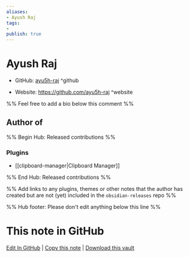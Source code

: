 ```yaml
---
aliases:
- Ayush Raj
tags:
- 
publish: true
---
```


# Ayush Raj

- GitHub: [ayu5h-raj](https://github.com/ayu5h-raj/) ^github
<!-- - Discord: `@` ^discord-->
- Website: <https://github.com/ayu5h-raj> ^website
<!-- - [[Publish sites|Publish site]]: <https://> ^publish-->

%% Feel free to add a bio below this comment %%


## Author of

%% Begin Hub: Released contributions %%
### Plugins
- [[clipboard-manager|Clipboard Manager]]

%% End Hub: Released contributions %%

%% Add links to any plugins, themes or other notes that the author has created but are not (yet) included in the `obsidian-releases` repo %%

<!--
### Unlisted plugins
-->

<!--
### Others
-->

<!--
## Sponsor this author
-->

<!-- - [[GitHub sponsors]]: [Sponsor @ayu5h-raj on GitHub Sponsors](https://github.com/sponsors/ayu5h-raj) ^github-sponsor-->
<!-- - [[Buy me a coffee]]: <https://> ^buy-me-a-coffee-->
<!-- - [[PayPal]]: <https://> ^paypal-->
<!-- - [[Patreon]]: <https://> ^patreon-->

<!--
## Follow this author
-->

<!-- - [[YouTube Channels|On YouTube]]: <https://> ^youtube-->
<!-- - Twitter: <https://> ^twitter-->
<!-- - ... -->

%% Hub footer: Please don't edit anything below this line %%

# This note in GitHub

<span class="git-footer">[Edit In GitHub](https://github.dev/obsidian-community/obsidian-hub/blob/main/01%20-%20Community/People/ayu5h-raj.md "git-hub-edit-note") | [Copy this note](https://raw.githubusercontent.com/obsidian-community/obsidian-hub/main/01%20-%20Community/People/ayu5h-raj.md "git-hub-copy-note") | [Download this vault](https://github.com/obsidian-community/obsidian-hub/archive/refs/heads/main.zip "git-hub-download-vault") </span>
